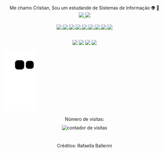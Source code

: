 
<!-- Apresentação -->
<div align="center">
Me chamo Cristian, Sou um estudande de Sistemas de Informação 👽 👾
</div>

<div align="center">
  <a href="https://github.com/Cristian-Nascimento">
  <img height="150em" src="https://github-readme-stats.vercel.app/api?username=Cristian-Nascimento&show_icons=true&theme=merko&include_all_commits=true&count_private=true"/>
  <img height="150em" src="https://github-readme-stats.vercel.app/api/top-langs/?username=Cristian-Nascimento&layout=compact&langs_count=7&theme=merko"/>
</div>

<!-- Tecnologias Aprendidas-->

<div style="display: inline_block" align="center"><br>
  <img align="center" heigh="10" width="40" src="https://cdn.jsdelivr.net/gh/devicons/devicon/icons/html5/html5-original-wordmark.svg"/>
  <img align="center" heigh="10" width="40" src="https://cdn.jsdelivr.net/gh/devicons/devicon/icons/css3/css3-original-wordmark.svg"/>
  <img align="center" heigh="10" width="40" src="https://cdn.jsdelivr.net/gh/devicons/devicon/icons/java/java-original-wordmark.svg"/>
  <img align="center" heigh="10" width="40" src="https://cdn.jsdelivr.net/gh/devicons/devicon/icons/javascript/javascript-original.svg"/>
  <img align="center" heigh="10" width="40" src="https://cdn.jsdelivr.net/gh/devicons/devicon/icons/nodejs/nodejs-original-wordmark.svg" />
  <img align="center" heigh="10" width="40" src="https://cdn.jsdelivr.net/gh/devicons/devicon/icons/mongodb/mongodb-original-wordmark.svg" />
  <img align="center" heigh="10" width="40" src="https://cdn.jsdelivr.net/gh/devicons/devicon/icons/fastapi/fastapi-original-wordmark.svg" />
  <img align="center" heigh="10" width="40" src="https://cdn.jsdelivr.net/gh/devicons/devicon/icons/express/express-original.svg" />
  <img align="center" heigh="10" width="40" src="https://cdn.jsdelivr.net/gh/devicons/devicon/icons/python/python-original-wordmark.svg"/>
  <!--<img align="right" align="center" heigh="100" width="150" src="https://cdn.discordapp.com/attachments/279937195757010944/947671457247395860/dance-happy.gif"/>
  -->
</div>
  
##
  
<!-- Entre em contato comigo em-->
  
<div align="center">
  <a href="https://instagram.com/cristian._nascimento/" target="_blank"><img align="center" heigh="10" width="40" src="https://img.icons8.com/ios/100/000000/instagram-new--v1.png"/></a>
  <a href="https://facebook.com/cristian.nascimento.7503" target="_blank"><img align="center" heigh="10" width="40" src="https://img.icons8.com/ios/100/000000/facebook--v1.png"/></a>
  <a href="https://www.linkedin.com/in/cristian-nascimento-b40658232/" target="_blank"><img align="center" heigh="10" width="40" src="https://img.icons8.com/ios/100/000000/linkedin.png"/></a>
  <a href="mailto:cristianrosanascimento@gmail.com"><img align="center" heigh="10" width="40" src="https://img.icons8.com/ios/106/000000/gmail--v2.png"/></a>   
</div>
  
  ![Snake animation](https://github.com/Cristian-Nascimento/Cristian-Nascimento/blob/output/github-contribution-grid-snake.svg)
  
<!-- Contador de Visitas-->
  
<p align="center">
    Número de visitas: <br> <img style="margin: 10px 0;" src="https://profile-counter.glitch.me/Cristian-Nascimento/count.svg" alt="contador de visitas">
</p>
   
##
  
<!-- Créditos -->
   
<div align="center">
   <p>Créditos: <a herf="https://github.com/rafaballerini">Rafaella Ballerini</a></p>
</div>

